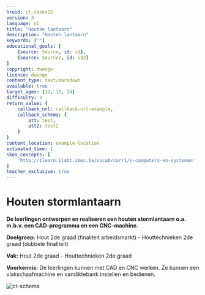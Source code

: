 ```yaml
---
hruid: ct_cases15
version: 3
language: nl
title: "Houten lantaarn"
description: "Houten lantaarn"
keywords: [""]
educational_goals: [
    {source: Source, id: id}, 
    {source: Source2, id: id2}
]
copyright: dwengo
licence: dwengo
content_type: text/markdown
available: true
target_ages: [12, 13, 14]
difficulty: 3
return_value: {
    callback_url: callback-url-example,
    callback_schema: {
        att: test,
        att2: test2
    }
}
content_location: example-location
estimated_time: 1
skos_concepts: [
    'http://ilearn.ilabt.imec.be/vocab/curr1/s-computers-en-systemen'
]
teacher_exclusive: true
---
```

# Houten stormlantaarn

**De leerlingen ontwerpen en realiseren een houten stormlantaarn o.a. m.b.v. een CAD-programma en een CNC-machine.**

**Doelgroep:** Hout 2de graad (finaliteit arbeidsmarkt) - Houttechnieken 2de graad (dubbele finaliteit)

**Vak:** Hout 2de graad - Houttechnieken 2de graad

**Voorkennis:** De leerlingen kunnen met CAD en CNC werken. Ze kunnen een vlakschaafmachine en vandiktebank instellen en bedienen.

![ct-schema](@learning-object/m_ct_cases15/nl/3)
